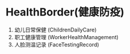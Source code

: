 # HealthBorder(健康防疫)

1. 幼儿日常保健 (ChildrenDailyCare)
2. 职工健康管理 (WorkerHealthManagement)
3. 人脸测温记录 (FaceTestingRecord)
